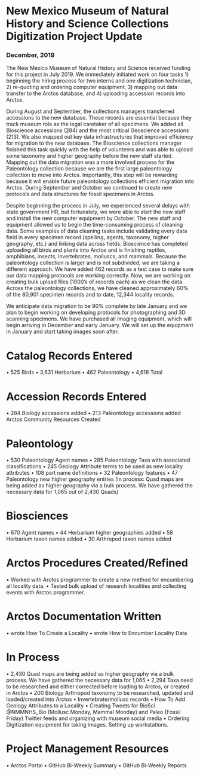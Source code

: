 # New Mexico Museum of Natural History and Science Collections Digitization Project Update
### December, 2019

The New Mexico Museum of Natural History and Science received funding for this project in July 2019. We immediately initiated work on four tasks 1) beginning the hiring process for two interns and one digitization technician, 2) re-quoting and ordering computer equipment, 3) mapping out data transfer to the Arctos database, and 4) uploading accession records into Arctos. 

During August and September, the collections managers transferred accessions to the new database. These records are essential because they track museum role as the legal caretaker of all specimens. We added all Bioscience accessions (284) and the most critical Geoscience accessions (213). We also mapped out key data infrastructures that improved efficiency for migration to the new database. The Bioscience collections manager finished this task quickly with the help of volunteers and was able to upload some taxonomy and higher geography before the new staff started. Mapping out the data migration was a more involved process for the Paleontology collection because we are the first large paleontology collection to move into Arctos. Importantly, this step will be rewarding because it will enable future paleontology collections efficient migration into Arctos. During September and October we continued to create new protocols and data structures for fossil specimens in Arctos.

Despite beginning the process in July, we experienced several delays with state government HR, but fortunately, we were able to start the new staff and install the new computer equipment by October. The new staff and equipment allowed us to begin the time-consuming process of cleaning data. Some examples of data cleaning tasks include validating every data field in every specimen record (spelling, agents, taxonomy, higher geography, etc.) and linking data across fields. Bioscience has completed uploading all birds and plants into Arctos and is finishing reptiles, amphibians, insects, invertebrates, molluscs, and mammals. Because the paleontology collection is larger and is not subdivided, we are taking a different approach. We have added 462 records as a test case to make sure our data mapping protocols are working correctly. Now, we are working on creating bulk upload files (1000’s of records each) as we clean the data. Across the paleontology collections, we have cleaned approximately 60% of the 80,901 specimen records and to date, 12,344 locality records.

We anticipate data migration to be 90% complete by late January and we plan to begin working on developing protocols for photographing and 3D scanning specimens. We have purchased all imaging equipment, which will begin arriving in December and early January. We will set up the equipment in January and start taking images soon after.

# Catalog Records Entered
•	525 Birds
•	3,631 Herbarium
•	462 Paleontology
•	4,618 Total

# Accession Records Entered
•	284 Biology accessions added
•	213 Paleontology accessions added
Arctos Community Resources Created

# Paleontology
•	530 Paleontology Agent names
•	285 Paleontology Taxa with associated classifications
•	245 Geology Attribute terms to be used as new locality attributes
•	108 part name definitions
•	32 Paleontology features
•	47 Paleontology new higher geography entries (In process: Quad maps are being added as higher geography via a bulk process. We have gathered the necessary data for 1,065 out of 2,430 Quads)

# Biosciences
•	670 Agent names
•	44 Herbarium higher geographies added
•	58 Herbarium taxon names added
•	30 Arthropod taxon names added

# Arctos Procedures Created/Refined
•	Worked with Arctos programmer to create a new method for encumbering all locality data.
•	Tested bulk upload of research localities and collecting events with Arctos programmer.

# Arctos Documentation Written
•	wrote How To Create a Locality
•	wrote How to Encumber Locality Data

# In Process
•	2,430 Quad maps are being added as higher geography via a bulk process. We have gathered the necessary data for 1,065
•	2,294 Taxa need to be researched and either corrected before loading to Arctos, or created in Arctos
•	200 Biology Arthropod taxonomy to be researched, updated and loaded/created into Arctos
•	Invertebrate/mollusc records
•	How To Add Geology Attributes to a Locality
•	Creating Tweets for BioSci @NMMNHS_Bio (Mollusc Monday, Mammal Monday) and Paleo (Fossil Friday) Twitter feeds and organizing with museum social media
•	Ordering Digitization equipment for taking images. Setting up workstations.

# Project Management Resources
•	Arctos Portal
•	GitHub Bi-Weekly Summary
•	GitHub Bi-Weekly Reports
